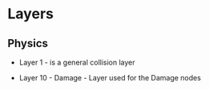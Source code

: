 # Layers

## Physics

- Layer 1 - is a general collision layer

- Layer 10 - Damage - Layer used for the Damage nodes

